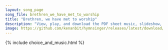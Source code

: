 ```yaml
---
layout: song_page
song_file: brethren_we_have_met_to_worship
title: "Brethren, we have met to worship"
description: "View, play, and download the PDF sheet music, slideshow, and audio. Lyrics: Brethren we have met to worship and adore the Lord our God. Will you pray with all your power while we try to preach the word? All is vain unless the ... english christian 4part"
image: https://github.com/kenanbit/hymnsinger/releases/latest/download/brethren_we_have_met_to_worship-trad.png
---
```


{% include choice_and_music.html %}